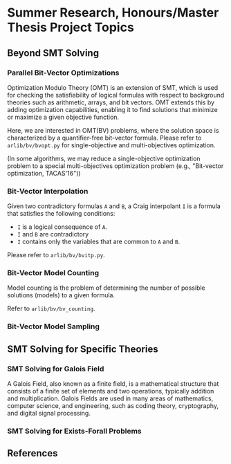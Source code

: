 # Summer Research, Honours/Master Thesis Project Topics


## Beyond SMT Solving 

### Parallel Bit-Vector Optimizations

Optimization Modulo Theory (OMT) is an extension of SMT, which is used for checking the 
satisfiability of logical formulas with respect to background theories such as 
arithmetic, arrays, and bit vectors. 
OMT extends this by adding optimization capabilities, enabling it to find solutions 
that minimize or maximize a given objective function.

Here, we are interested in OMT(BV) problems, where the solution space is characterized by a
quantifier-free bit-vector formula.
Please refer to `arlib/bv/bvopt.py` for single-objective and multi-objectives optimization.

(In some algorithms, we may reduce a single-objective optimization problem to a special 
multi-objectives optimization problem (e.g., "Bit-vector optimization, TACAS'16"))

### Bit-Vector Interpolation

Given two contradictory formulas `A` and `B`, a Craig interpolant `I` is a formula that satisfies the following conditions:
- `I` is a logical consequence of `A`.
- `I` and `B` are contradictory
- `I` contains only the variables that are common to `A` and `B`.

Please refer to `arlib/bv/bvitp.py`.


### Bit-Vector Model Counting

Model counting is the problem of determining the number of possible solutions 
(models) to a given formula. 


Refer to `arlib/bv/bv_counting`.

### Bit-Vector Model Sampling

## SMT Solving for Specific Theories

### SMT Solving for Galois Field

A Galois Field, also known as a finite field, is a mathematical structure that 
consists of a finite set of elements and two operations, typically addition 
and multiplication. Galois Fields are used in many areas of mathematics, 
computer science, and engineering, such as coding theory, cryptography, and 
digital signal processing.


### SMT Solving for Exists-Forall Problems


## References

